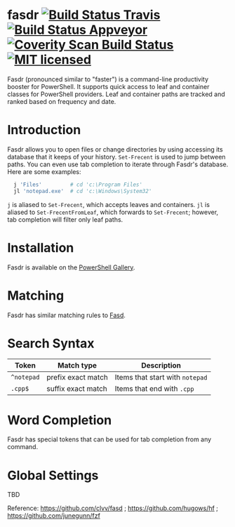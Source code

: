 # fasdr [![Build Status Travis](https://travis-ci.org/kelleyma49/fasdr.svg?branch=master)](https://travis-ci.org/kelleyma49/fasdr) [![Build Status Appveyor](https://ci.appveyor.com/api/projects/status/x2wm66qujmxf2ln3?svg=true)](https://ci.appveyor.com/project/kelleyma49/fasdr) [![Coverity Scan Build Status](https://scan.coverity.com/projects/8537/badge.svg)](https://scan.coverity.com/projects/kelleyma49-fasdr) [![MIT licensed](https://img.shields.io/badge/license-MIT-blue.svg)](https://github.com/kelleyma49/fasdr/blob/master/LICENSE.md)

Fasdr (pronounced similar to "faster") is a command-line productivity booster for PowerShell.  It supports quick access to leaf and container classes for PowerShell providers.  Leaf and container paths are tracked and ranked based on frequency and date.

# Introduction
Fasdr allows you to open files or change directories by using accessing its database that it keeps of your history.  `Set-Frecent` is used to jump between paths.  You can even use tab completion to iterate through Fasdr's database.  Here are some examples:

```powershell
  j 'Files'         # cd 'c:\Program Files'
  jl 'notepad.exe'  # cd 'c:\Windows\System32'
```
`j` is aliased to `Set-Frecent`, which accepts leaves and containers.  `jl` is aliased to `Set-FrecentFromLeaf`, which forwards to `Set-Frecent`; however, tab completion will filter only leaf paths.

# Installation
Fasdr is available on the [PowerShell Gallery](https://www.powershellgallery.com/packages/Fasdr).

# Matching
Fasdr has similar matching rules to [Fasd](https://github.com/clvv/fasd#matching).

# Search Syntax
| Token      | Match type         | Description                     |
| ---------- | -----------------  | ------------------------------- |
| `^notepad` | prefix exact match | Items that start with `notepad` |
| `.cpp$`    | suffix exact match | Items that end with `.cpp`      |

# Word Completion
Fasdr has special tokens that can be used for tab completion from any command.

# Global Settings
TBD

Reference: https://github.com/clvv/fasd ; https://github.com/hugows/hf ; https://github.com/junegunn/fzf
